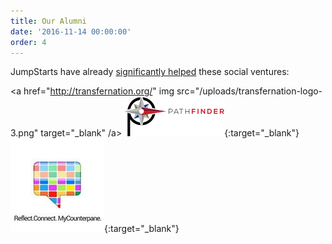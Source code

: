 ```yaml
---
title: Our Alumni
date: '2016-11-14 00:00:00'
order: 4
---
```

JumpStarts have already <u>significantly helped</u> these social ventures:

<div class="mt4">

<a href="http://transfernation.org/" img src="/uploads/transfernation-logo-3.png" target="_blank" /a>
[<img src="/uploads/pathfinder-logo.png">](https://www.pathfinder.vet/){:target="_blank"}
[<img src="/uploads/mcp-logo-4.jpg">](http://www.mycounterpane.com/){:target="_blank"}

</div>
